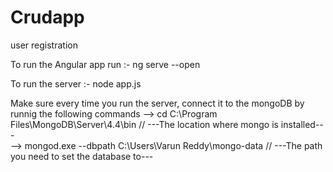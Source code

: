 # Crudapp
user registration

To run the Angular app run :- ng serve --open

To run the server :- node app.js

Make sure every time you run the server, connect it to the mongoDB by runnig the following commands
-->  cd C:\Program Files\MongoDB\Server\4.4\bin                     // ---The location where mongo is installed---  
-->  mongod.exe --dbpath C:\Users\Varun Reddy\mongo-data            // ---The path you need to set the database to--- 


  
